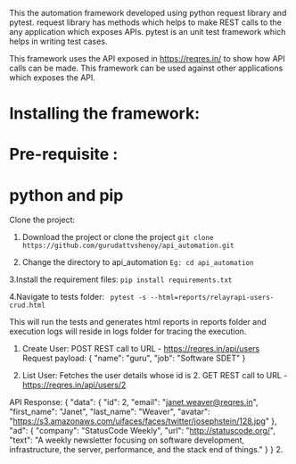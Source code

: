 
This the automation framework developed using python request library and pytest.
request library has methods which helps to make REST calls to the any application which exposes APIs.
pytest is an unit test framework which helps in writing test cases.

This framework uses the API exposed in https://reqres.in/ to show how API calls can be made. This framework can be used against other applications which exposes the 
API.

# Installing the framework:
# Pre-requisite :
# python and pip

Clone the project:
1. Download the project or clone the project
 ```git clone https://github.com/gurudattvshenoy/api_automation.git```
 
2. Change the directory to api_automation
   ```Eg: cd api_automation```
   
3.Install the requirement files:
  ```pip install requirements.txt```
  
4.Navigate to tests folder:
 ``` pytest -s --html=reports/relayrapi-users-crud.html```

This will run the tests and generates html reports in reports folder and execution logs will reside in logs folder for tracing the execution.

1. Create User:
POST REST call to URL - https://reqres.in/api/users
Request payload:
{
    "name": "guru",
    "job": "Software SDET"
}

2. List User:
Fetches the user details whose id is 2.
GET REST call to URL - https://reqres.in/api/users/2

API Response:
{
    "data": {
        "id": 2,
        "email": "janet.weaver@reqres.in",
        "first_name": "Janet",
        "last_name": "Weaver",
        "avatar": "https://s3.amazonaws.com/uifaces/faces/twitter/josephstein/128.jpg"
    },
    "ad": {
        "company": "StatusCode Weekly",
        "url": "http://statuscode.org/",
        "text": "A weekly newsletter focusing on software development, infrastructure, the server, performance, and the stack end of things."
    }
}
2. 
